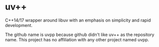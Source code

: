 uv++
====

C++14/17 wrapper around libuv with an emphasis on simplicity and rapid development.

The github name is uvpp because github didn't like uv++ as the repository name. This project has no affiliation with any other project named uvpp.
